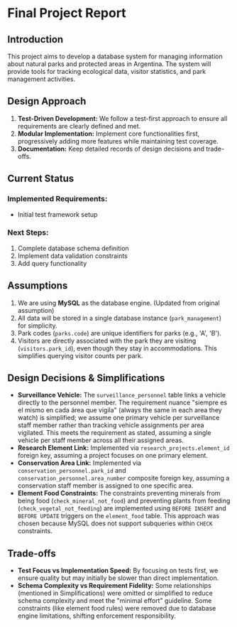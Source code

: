 # Final Project Report

## Introduction
This project aims to develop a database system for managing information about natural parks and protected areas in Argentina. The system will provide tools for tracking ecological data, visitor statistics, and park management activities.

## Design Approach
1. **Test-Driven Development:** We follow a test-first approach to ensure all requirements are clearly defined and met.
2. **Modular Implementation:** Implement core functionalities first, progressively adding more features while maintaining test coverage.
3. **Documentation:** Keep detailed records of design decisions and trade-offs.

## Current Status
### Implemented Requirements:
- Initial test framework setup

### Next Steps:
1. Complete database schema definition
2. Implement data validation constraints
3. Add query functionality

## Assumptions
1. We are using **MySQL** as the database engine. (Updated from original assumption)
2. All data will be stored in a single database instance (`park_management`) for simplicity.
3. Park codes (`parks.code`) are unique identifiers for parks (e.g., 'A', 'B').
4. Visitors are directly associated with the park they are visiting (`visitors.park_id`), even though they stay in accommodations. This simplifies querying visitor counts per park.

## Design Decisions & Simplifications
- **Surveillance Vehicle:** The `surveillance_personnel` table links a vehicle directly to the personnel member. The requirement nuance "siempre es el mismo en cada área que vigila" (always the same in each area they watch) is simplified; we assume one primary vehicle per surveillance staff member rather than tracking vehicle assignments per area vigilated. This meets the requirement as stated, assuming a single vehicle per staff member across all their assigned areas.
- **Research Element Link:** Implemented via `research_projects.element_id` foreign key, assuming a project focuses on one primary element.
- **Conservation Area Link:** Implemented via `conservation_personnel.park_id` and `conservation_personnel.area_number` composite foreign key, assuming a conservation staff member is assigned to one specific area.
- **Element Food Constraints:** The constraints preventing minerals from being food (`check_mineral_not_food`) and preventing plants from feeding (`check_vegetal_not_feeding`) are implemented using `BEFORE INSERT` and `BEFORE UPDATE` triggers on the `element_food` table. This approach was chosen because MySQL does not support subqueries within `CHECK` constraints.

## Trade-offs
- **Test Focus vs Implementation Speed:** By focusing on tests first, we ensure quality but may initially be slower than direct implementation.
- **Schema Complexity vs Requirement Fidelity:** Some relationships (mentioned in Simplifications) were omitted or simplified to reduce schema complexity and meet the "minimal effort" guideline. Some constraints (like element food rules) were removed due to database engine limitations, shifting enforcement responsibility.
